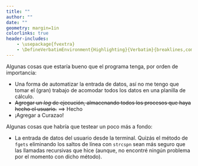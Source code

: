 ```yaml
---
title: ""
author: ""
date: ""
geometry: margin=1in
colorlinks: true
header-includes:
	- \usepackage{fvextra}
	- \DefineVerbatimEnvironment{Highlighting}{Verbatim}{breaklines,commandchars=\\\{\}}
---
```


Algunas cosas que estaría bueno que el programa tenga, por orden de importancia: 

* Una forma de automatizar la entrada de datos, así no me tengo que tomar el (gran) trabajo de acomodar todos los datos en una planilla de cálculo.
* ~~Agregar un *log* de ejecución, almacenando todos los procesos que haya hecho el usuario.~~ ==> Hecho
* ¡Agregar a Curazao!

Algunas cosas que habría que testear un poco más a fondo:

* La entrada de datos del usuario desde la terminal. Quizás el método de `fgets` eliminando los saltos de línea con `strcspn` sean más seguro que las llamadas recursivas que hice (aunque, no encontré ningún problema por el momento con dicho método).
